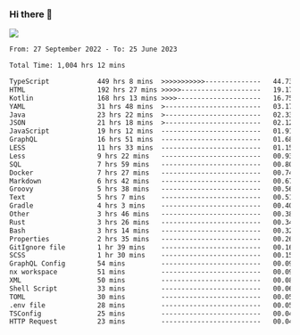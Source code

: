 ### Hi there 👋

<!--<a href="https://github.com/search?o=desc&q=author%3Abushiyi&s=committer-date&type=Commits">-->
<!--    <img align="center" height = "178" src="https://github-readme-stats.vercel.app/api?username=bushiyi&count_private=true&show_icons=true&theme=noctis_minimus&hide=contribs&include_all_commits=true" />-->
<!--</a>-->
<!--<a href="https://github.com/bushiyi?tab=repositories">-->
<!--    <img align="center" height = "178" src="https://github-readme-stats.vercel.app/api/top-langs/?username=bushiyi&count_private=true&theme=noctis_minimus" />-->
<!--</a>-->
 
<!-- [![Ashutosh's github activity graph](https://activity-graph.herokuapp.com/graph?username=bushiyi&theme=react&bg_color=1B2932&point=698B69&line=698B69)](https://github.com/ashutosh00710/github-readme-activity-graph)
 -->


![](https://raw.githubusercontent.com/bushiyi/bushiyi/master/assets/github-contribution-grid-snake.svg)

<!--START_SECTION:waka-->

```txt
From: 27 September 2022 - To: 25 June 2023

Total Time: 1,004 hrs 12 mins

TypeScript            449 hrs 8 mins  >>>>>>>>>>>--------------   44.73 %
HTML                  192 hrs 27 mins >>>>>--------------------   19.17 %
Kotlin                168 hrs 13 mins >>>>---------------------   16.75 %
YAML                  31 hrs 48 mins  >------------------------   03.17 %
Java                  23 hrs 22 mins  >------------------------   02.33 %
JSON                  21 hrs 18 mins  >------------------------   02.12 %
JavaScript            19 hrs 12 mins  -------------------------   01.91 %
GraphQL               16 hrs 51 mins  -------------------------   01.68 %
LESS                  11 hrs 33 mins  -------------------------   01.15 %
Less                  9 hrs 22 mins   -------------------------   00.93 %
SQL                   7 hrs 59 mins   -------------------------   00.80 %
Docker                7 hrs 27 mins   -------------------------   00.74 %
Markdown              6 hrs 42 mins   -------------------------   00.67 %
Groovy                5 hrs 38 mins   -------------------------   00.56 %
Text                  5 hrs 7 mins    -------------------------   00.51 %
Gradle                4 hrs 3 mins    -------------------------   00.40 %
Other                 3 hrs 46 mins   -------------------------   00.38 %
Rust                  3 hrs 26 mins   -------------------------   00.34 %
Bash                  3 hrs 14 mins   -------------------------   00.32 %
Properties            2 hrs 35 mins   -------------------------   00.26 %
GitIgnore file        1 hr 39 mins    -------------------------   00.16 %
SCSS                  1 hr 30 mins    -------------------------   00.15 %
GraphQL Config        54 mins         -------------------------   00.09 %
nx workspace          51 mins         -------------------------   00.09 %
XML                   50 mins         -------------------------   00.08 %
Shell Script          33 mins         -------------------------   00.06 %
TOML                  30 mins         -------------------------   00.05 %
.env file             28 mins         -------------------------   00.05 %
TSConfig              25 mins         -------------------------   00.04 %
HTTP Request          23 mins         -------------------------   00.04 %
```

<!--END_SECTION:waka-->

